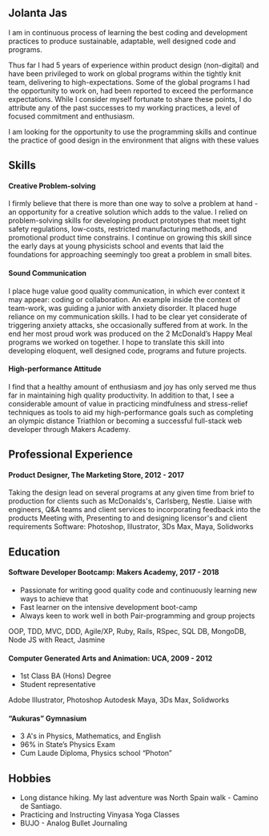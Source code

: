 ## Jolanta Jas

I am in continuous process of learning the best coding and development practices to produce sustainable, adaptable, well designed code and programs.

Thus far I had 5 years of experience within product design (non-digital) and have been privileged to work on global programs within the tightly knit team, delivering to high-expectations. Some of the global programs I had the opportunity to work on, had been reported to exceed the performance expectations.  While I consider myself fortunate to share these points, I do attribute any of the past successes to my working practices, a level of focused commitment and enthusiasm.

I am looking for the opportunity to use the programming skills and continue the practice of good design in the environment that aligns with these values



## Skills


#### Creative Problem-solving

I firmly believe that there is more than one way to solve a problem at hand -  an opportunity for a creative solution which adds to the value.
I relied on problem-solving skills for developing product prototypes that meet tight safety regulations, low-costs, restricted manufacturing methods, and promotional product time constrains.  I continue on growing this skill since the early days at young physicists school and events that laid the foundations for approaching seemingly too great a problem in small bites.


####  Sound Communication

I place huge value good quality communication, in which ever context it may appear: coding or collaboration.
An example inside the context of team-work, was guiding a junior with anxiety disorder. It placed huge reliance on my communication skills. I had to be clear yet considerate of triggering anxiety attacks, she occasionally suffered from at work. In the end her most proud work was produced on the 2 McDonald’s Happy Meal programs we worked on together.
I hope to translate this skill into developing eloquent, well designed code, programs and future projects.


#### High-performance Attitude

I find that a healthy amount of enthusiasm and joy has only served me thus far in maintaining high quality productivity. In addition to that, I see a considerable amount of value in practicing mindfulness and stress-relief techniques as tools to aid my high-performance goals such as completing an olympic distance Triathlon or becoming a successful full-stack web developer through Makers Academy.




## Professional Experience


#### Product Designer, The Marketing Store,  2012 - 2017

Taking the design lead on several programs at any given time from brief to production for clients such as McDonalds's, Carlsberg, Nestle.
Liaise with engineers, Q&A teams and client services to incorporating feedback into the products
Meeting with, Presenting to and designing licensor's and client requirements
Software: Photoshop, Illustrator, 3Ds Max, Maya, Solidworks




## Education



#### Software Developer Bootcamp: Makers Academy,  2017 - 2018

- Passionate for writing good quality code and continuously learning new ways to achieve that
- Fast learner on the intensive development boot-camp
- Always keen to work well in both Pair-programming and group projects

OOP, TDD, MVC, DDD,
Agile/XP,
Ruby, Rails, RSpec,
SQL DB, MongoDB,
Node JS with React, Jasmine



#### Computer Generated Arts and Animation: UCA, 2009 - 2012

- 1st Class BA (Hons) Degree
- Student representative

Adobe Illustrator, Photoshop
Autodesk Maya, 3Ds Max, Solidworks


#### “Aukuras” Gymnasium

- 3 A's in Physics, Mathematics, and English
- 96% in State’s Physics Exam
- Cum Laude Diploma, Physics school “Photon”


## Hobbies

- Long distance hiking. My last adventure was North Spain walk - Camino de Santiago.   
- Practicing and Instructing Vinyasa Yoga Classes
- BUJO - Analog Bullet Journaling
